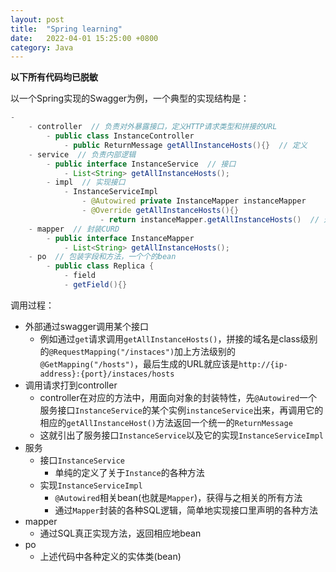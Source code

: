 ```yaml
---
layout: post
title:  "Spring learning"
date:   2022-04-01 15:25:00 +0800
category: Java
---
```


**以下所有代码均已脱敏**

以一个Spring实现的Swagger为例，一个典型的实现结构是：

```java
-
    - controller  // 负责对外暴露接口，定义HTTP请求类型和拼接的URL
        - public class InstanceController
            - public ReturnMessage getAllInstanceHosts(){}  // 定义
    - service  // 负责内部逻辑
        - public interface InstanceService  // 接口
            - List<String> getAllInstanceHosts();
        - impl  // 实现接口
            - InstanceServiceImpl
                - @Autowired private InstanceMapper instanceMapper
                - @Override getAllInstanceHosts(){}
                    - return instanceMapper.getAllInstanceHosts()  // 这里的实例是从mapper的interface里Autowired
    - mapper  // 封装CURD
        - public interface InstanceMapper
            - List<String> getAllInstanceHosts();
    - po  // 包装字段和方法，一个个的bean
        - public class Replica {
            - field
            - getField(){}
```

调用过程：
- 外部通过swagger调用某个接口
    - 例如通过`get`请求调用`getAllInstanceHosts()`，拼接的域名是class级别的`@RequestMapping("/instaces")`加上方法级别的`@GetMapping("/hosts")`，最后生成的URL就应该是`http://{ip-address}:{port}/instaces/hosts`
- 调用请求打到controller
    - controller在对应的方法中，用面向对象的封装特性，先`@Autowired`一个服务接口`InstanceService`的某个实例`instanceService`出来，再调用它的相应的`getAllInstanceHost()`方法返回一个统一的`ReturnMessage`
    - 这就引出了服务接口`InstanceService`以及它的实现`InstanceServiceImpl`
- 服务
    - 接口`InstanceService`
        - 单纯的定义了关于`Instance`的各种方法
    - 实现`InstanceServiceImpl`
        - `@Autowired`相关bean(也就是`Mapper`)，获得与之相关的所有方法
        - 通过`Mapper`封装的各种SQL逻辑，简单地实现接口里声明的各种方法
- mapper
    - 通过SQL真正实现方法，返回相应地bean
- po
    - 上述代码中各种定义的实体类(bean)